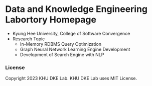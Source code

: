 # Data and Knowledge Engineering Labortory Homepage
- Kyung Hee University, College of Software Convergence
- Research Topic
    - In-Memory RDBMS Query Optimization
    - Graph Neural Network Learning Engine Development
    - Development of Search Engine with NLP

### License
Copyright 2023 KHU DKE Lab.
KHU DKE Lab uses MIT License.
